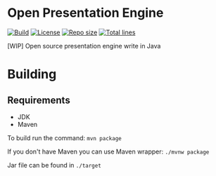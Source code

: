 # Open Presentation Engine
[Build]: https://img.shields.io/github/workflow/status/rafi612/Open-Presentation-Engine/Maven
[License]: https://img.shields.io/github/license/rafi612/Open-Presentation-Engine
[Repo size]: https://img.shields.io/github/repo-size/rafi612/Open-Presentation-Engine
[Total lines]: https://img.shields.io/tokei/lines/github/rafi612/Open-Presentation-Engine

[![Build]](https://github.com/rafi612/Open-Presentation-Engine/actions/workflows/maven.yml)
[![License]](https://github.com/rafi612/Open-Presentation-Engine/blob/main/LICENSE)
[![Repo size]](https://github.com/rafi612/Open-Presentation-Engine)
[![Total lines]](https://github.com/rafi612/Open-Presentation-Engine)

[WIP] Open source presentation engine write in Java

# Building
## Requirements
- JDK
- Maven

To build run the command: `mvn package`

If you don't have Maven you can use Maven wrapper: `./mvnw package`

Jar file can be found in `./target`

